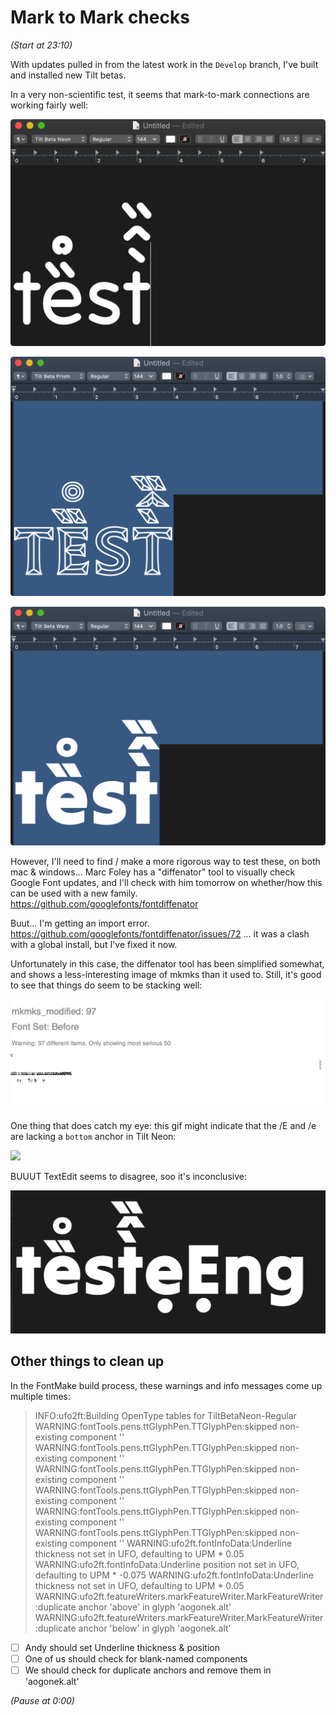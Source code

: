 # Mark to Mark checks

*(Start at 23:10)*

With updates pulled in from the latest work in the `Develop` branch, I've built and installed new Tilt betas. 

In a very non-scientific test, it seems that mark-to-mark connections are working fairly well:

![](assets/2020-02-06-23-27-05.png)

![](assets/2020-02-06-23-36-21.png)

![](assets/2020-02-06-23-36-40.png)

However, I'll need to find / make a more rigorous way to test these, on both mac & windows... Marc Foley has a "diffenator" tool to visually check Google Font updates, and I'll check with him tomorrow on whether/how this can be used with a new family. https://github.com/googlefonts/fontdiffenator

Buut... I'm getting an import error. https://github.com/googlefonts/fontdiffenator/issues/72 ... it was a clash with a global install, but I've fixed it now.

Unfortunately in this case, the diffenator tool has been simplified somewhat, and shows a less-interesting image of mkmks than it used to. Still, it's good to see that things do seem to be stacking well:

![](assets/mkmks_modified.gif)

One thing that does catch my eye: this gif might indicate that the /E and /e are lacking a `bottom` anchor in Tilt Neon:

![](assets/mkmks_new.gif)

BUUUT TextEdit seems to disagree, soo it's inconclusive:

![](assets/2020-02-07-00-17-07.png)


## Other things to clean up

In the FontMake build process, these warnings and info messages come up multiple times:

> INFO:ufo2ft:Building OpenType tables for TiltBetaNeon-Regular
> WARNING:fontTools.pens.ttGlyphPen.TTGlyphPen:skipped non-existing component ''
> WARNING:fontTools.pens.ttGlyphPen.TTGlyphPen:skipped non-existing component ''
> WARNING:fontTools.pens.ttGlyphPen.TTGlyphPen:skipped non-existing component ''
> WARNING:fontTools.pens.ttGlyphPen.TTGlyphPen:skipped non-existing component ''
> WARNING:fontTools.pens.ttGlyphPen.TTGlyphPen:skipped non-existing component ''
> WARNING:fontTools.pens.ttGlyphPen.TTGlyphPen:skipped non-existing component ''
> WARNING:ufo2ft.fontInfoData:Underline thickness not set in UFO, defaulting to UPM * 0.05
> WARNING:ufo2ft.fontInfoData:Underline position not set in UFO, defaulting to UPM * -0.075
> WARNING:ufo2ft.fontInfoData:Underline thickness not set in UFO, defaulting to UPM * 0.05
> WARNING:ufo2ft.featureWriters.markFeatureWriter.MarkFeatureWriter:duplicate anchor 'above' in glyph 'aogonek.alt'
> WARNING:ufo2ft.featureWriters.markFeatureWriter.MarkFeatureWriter:duplicate anchor 'below' in glyph 'aogonek.alt'

- [ ] Andy should set Underline thickness & position
- [ ] One of us should check for blank-named components
- [ ] We should check for duplicate anchors and remove them in 'aogonek.alt'

*(Pause at 0:00)*